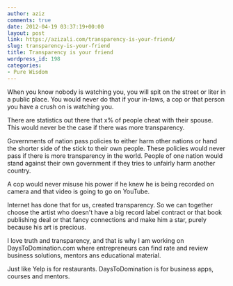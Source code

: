 ```yaml
---
author: aziz
comments: true
date: 2012-04-19 03:37:19+00:00
layout: post
link: https://azizali.com/transparency-is-your-friend/
slug: transparency-is-your-friend
title: Transparency is your friend
wordpress_id: 198
categories:
- Pure Wisdom
---
```


When you know nobody is watching you, you will spit on the street or liter in a public place. You would never do that if your in-laws, a cop or that person you have a crush on is watching you.

There are statistics out there that x% of people cheat with their spouse. This would never be the case if there was more transparency.

Governments of nation pass policies to either harm other nations or hand the shorter side of the stick to their own people. These policies would never pass if there is more transparency in the world. People of one nation would stand against their own government if they tries to unfairly harm another country.

A cop would never misuse his power if he knew he is being recorded on camera and that video is going to go on YouTube.

Internet has done that for us, created transparency. So we can together choose the artist who doesn't have a big record label contract or that book publishing deal or that fancy connections and make him a star, purely because his art is precious.

I love truth and transparency, and that is why I am working on DaysToDomination.com where entrepreneurs can find rate and review business solutions, mentors ans educational material.

Just like Yelp is for restaurants. DaysToDomination is for business apps, courses and mentors.
